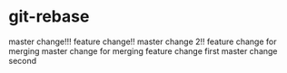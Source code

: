 # git-rebase
master change!!!
feature change!!
master change 2!!
feature change for merging
master change for merging
feature change first
master change second
